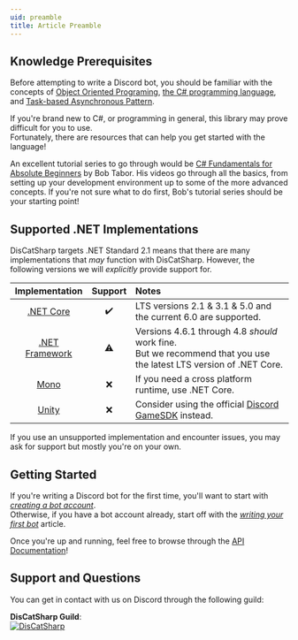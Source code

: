 ```yaml
---
uid: preamble
title: Article Preamble
---
```


## Knowledge Prerequisites
Before attempting to write a Discord bot, you should be familiar with the concepts of [Object Oriented Programing](https://en.wikipedia.org/wiki/Object-oriented_programming), [the C# programming language](https://docs.microsoft.com/en-us/dotnet/csharp/programming-guide/), and [Task-based Asynchronous Pattern](https://docs.microsoft.com/en-us/dotnet/standard/asynchronous-programming-patterns/task-based-asynchronous-pattern-tap).

If you're brand new to C#, or programming in general, this library may prove difficult for you to use.</br>
Fortunately, there are resources that can help you get started with the language!

An excellent tutorial series to go through would be [C# Fundamentals for Absolute Beginners](https://channel9.msdn.com/Series/CSharp-Fundamentals-for-Absolute-Beginners) by Bob Tabor.
His videos go through all the basics, from setting up your development environment up to some of the more advanced concepts.
If you're not sure what to do first, Bob's tutorial series should be your starting point!

## Supported .NET Implementations
DisCatSharp targets .NET Standard 2.1 means that there are many implementations that *may* function with DisCatSharp.
However, the following versions we will *explicitly* provide support for.

Implementation|Support|Notes
:---: |:---:|:---
[.NET Core](https://en.wikipedia.org/wiki/.NET_Core)|✔️|LTS versions 2.1 & 3.1 & 5.0 and the current 6.0 are supported.
[.NET Framework](https://en.wikipedia.org/wiki/.NET_Framework)|⚠️|Versions 4.6.1 through 4.8 *should* work fine.<br/>But we recommend that you use the latest LTS version of .NET Core.
[Mono](https://en.wikipedia.org/wiki/Mono_(software))|❌️|If you need a cross platform runtime, use .NET Core.
[Unity](https://en.wikipedia.org/wiki/Unity_(game_engine))|❌️|Consider using the official [Discord GameSDK](https://discord.com/developers/docs/game-sdk/sdk-starter-guide) instead.

If you use an unsupported implementation and encounter issues, you may ask for support but mostly you're on your own.

## Getting Started
If you're writing a Discord bot for the first time, you'll want to start with *[creating a bot account](xref:basics_bot_account)*.</br>
Otherwise, if you have a bot account already, start off with the *[writing your first bot](xref:basics_first_bot)* article.</br>

Once you're up and running, feel free to browse through the [API Documentation](/api/index.html)!

## Support and Questions
You can get in contact with us on Discord through the following guild:

**DisCatSharp Guild**:</br>
[![DisCatSharp](https://discordapp.com/api/guilds/858089281214087179/embed.png?style=banner2)](https://discord.gg/discatsharp)
